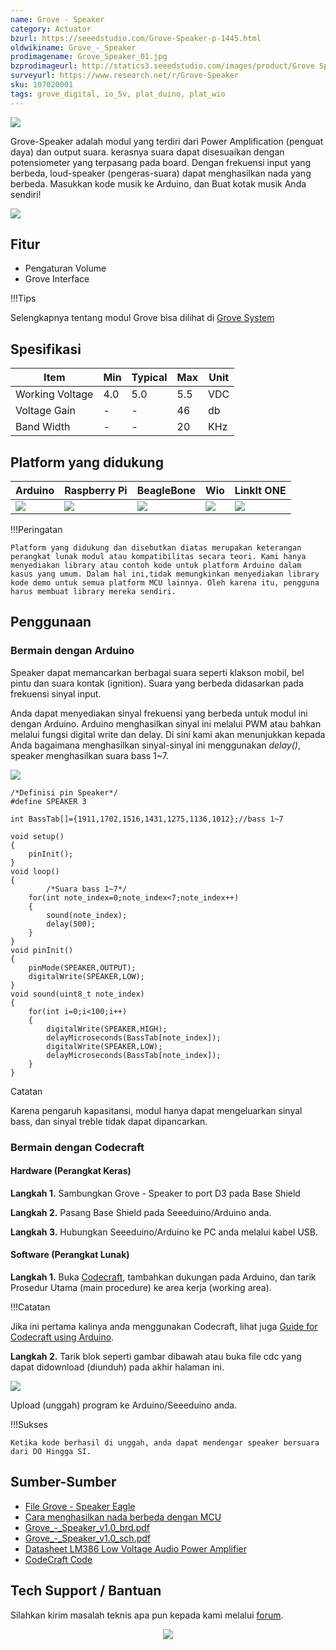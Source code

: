 ```yaml
---
name: Grove - Speaker
category: Actuator
bzurl: https://seeedstudio.com/Grove-Speaker-p-1445.html
oldwikiname: Grove_-_Speaker
prodimagename: Grove_Speaker_01.jpg
bzprodimageurl: http://statics3.seeedstudio.com/images/product/Grove Speaker.jpg
surveyurl: https://www.research.net/r/Grove-Speaker
sku: 107020001
tags: grove_digital, io_5v, plat_duino, plat_wio
---
```


![](https://raw.githubusercontent.com/SeeedDocument/Grove-Speaker/master/img/Grove_Speaker_01.jpg)

Grove-Speaker adalah modul yang terdiri dari Power Amplification (penguat daya) dan output suara. kerasnya suara dapat disesuaikan dengan potensiometer yang terpasang pada board. Dengan frekuensi input yang berbeda, loud-speaker (pengeras-suara) dapat menghasilkan nada yang berbeda. Masukkan kode musik ke Arduino, dan Buat kotak musik Anda sendiri!

[![](https://raw.githubusercontent.com/SeeedDocument/common/master/Get_One_Now_Banner.png)](http://www.seeedstudio.com/Grove-Speaker-p-1445.html)

Fitur
-------

-   Pengaturan Volume
-   Grove Interface

!!!Tips

Selengkapnya tentang modul Grove bisa dilihat di [Grove System](http://wiki.seeedstudio.com/Grove_System/)


Spesifikasi
-------------

| Item            | Min | Typical | Max | Unit |
|-----------------|-----|---------|-----|------|
| Working Voltage | 4.0 | 5.0     | 5.5 | VDC  |
| Voltage Gain    | -   | -       | 46  | db   |
| Band Width      | -   | -       | 20  | KHz  |

Platform yang didukung
-------------------

| Arduino                                                                                             | Raspberry Pi                                                                                             | BeagleBone                                                                                      | Wio                                                                                               | LinkIt ONE                                                                                         |
|-----------------------------------------------------------------------------------------------------|----------------------------------------------------------------------------------------------------------|-------------------------------------------------------------------------------------------------|---------------------------------------------------------------------------------------------------|----------------------------------------------------------------------------------------------------|
| ![](https://raw.githubusercontent.com/SeeedDocument/wiki_english/master/docs/images/arduino_logo.jpg) | ![](https://raw.githubusercontent.com/SeeedDocument/wiki_english/master/docs/images/raspberry_pi_logo_n.jpg) | ![](https://raw.githubusercontent.com/SeeedDocument/wiki_english/master/docs/images/bbg_logo_n.jpg) | ![](https://raw.githubusercontent.com/SeeedDocument/wiki_english/master/docs/images/wio_logo.jpg) | ![](https://raw.githubusercontent.com/SeeedDocument/wiki_english/master/docs/images/linkit_logo_n.jpg) |

!!!Peringatan

    Platform yang didukung dan disebutkan diatas merupakan keterangan perangkat lunak modul atau kompatibilitas secara teori. Kami hanya menyediakan library atau contoh kode untuk platform Arduino dalam kasus yang umum. Dalam hal ini,tidak memungkinkan menyediakan library kode demo untuk semua platform MCU lainnya. Oleh karena itu, pengguna harus membuat library mereka sendiri.


Penggunaan
-----

### Bermain dengan Arduino

Speaker dapat memancarkan berbagai suara seperti klakson mobil, bel pintu dan suara kontak (ignition). Suara yang berbeda didasarkan pada frekuensi sinyal input.

Anda dapat menyediakan sinyal frekuensi yang berbeda untuk modul ini dengan Arduino. Arduino menghasilkan sinyal ini melalui PWM atau bahkan melalui fungsi digital write dan delay. Di sini kami akan menunjukkan kepada Anda bagaimana menghasilkan sinyal-sinyal ini menggunakan *delay()*, speaker menghasilkan suara bass 1~7.

![](https://raw.githubusercontent.com/SeeedDocument/Grove-Speaker/master/img/Tone.jpg)

```
/*Definisi pin Speaker*/
#define SPEAKER 3

int BassTab[]={1911,1702,1516,1431,1275,1136,1012};//bass 1~7

void setup()
{
    pinInit();
}
void loop()
{
        /*Suara bass 1~7*/
    for(int note_index=0;note_index<7;note_index++)
    {
        sound(note_index);
        delay(500);
    }
}
void pinInit()
{
    pinMode(SPEAKER,OUTPUT);
    digitalWrite(SPEAKER,LOW);
}
void sound(uint8_t note_index)
{
    for(int i=0;i<100;i++)
    {
        digitalWrite(SPEAKER,HIGH);
        delayMicroseconds(BassTab[note_index]);
        digitalWrite(SPEAKER,LOW);
        delayMicroseconds(BassTab[note_index]);
    }
}
```
<div class="admonition note">
<p class="admonition-title">Catatan</p>
Karena pengaruh kapasitansi, modul hanya dapat mengeluarkan sinyal bass, dan sinyal treble tidak dapat dipancarkan.
</div>

### Bermain dengan Codecraft

#### Hardware (Perangkat Keras)

**Langkah 1.** Sambungkan Grove - Speaker to port D3 pada Base Shield

**Langkah 2.** Pasang Base Shield pada Seeeduino/Arduino anda.

**Langkah 3.** Hubungkan Seeeduino/Arduino ke PC anda melalui kabel USB.

#### Software (Perangkat Lunak)

**Langkah 1.** Buka [Codecraft](https://ide.chmakered.com/),  tambahkan dukungan pada Arduino, dan tarik Prosedur Utama (main procedure) ke area kerja (working area).

!!!Catatan

Jika ini pertama kalinya anda menggunakan Codecraft, lihat juga [Guide for Codecraft using Arduino](http://wiki.seeedstudio.com/Guide_for_Codecraft_using_Arduino/).

**Langkah 2.** Tarik blok seperti gambar dibawah atau buka file cdc yang dapat didownload (diunduh) pada akhir halaman ini.

![](https://github.com/SeeedDocument/Grove-Speaker/raw/master/img/Speaker.png)

Upload (unggah) program ke Arduino/Seeeduino anda.

!!!Sukses

    Ketika kode berhasil di unggah, anda dapat mendengar speaker bersuara dari DO Hingga SI.

Sumber-Sumber
--------

-   [File Grove - Speaker Eagle](https://raw.githubusercontent.com/SeeedDocument/Grove-Speaker/master/res/Grove-Speaker_Eagle_File.zip)
-   [Cara menghasilkan nada berbeda dengan MCU](https://raw.githubusercontent.com/SeeedDocument/Grove-Speaker/master/res/Tone.pdf)
-   [Grove\_-\_Speaker\_v1.0\_brd.pdf](https://raw.githubusercontent.com/SeeedDocument/Grove-Speaker/master/res/Grove-Speaker_v1.0_brd.pdf)
-   [Grove\_-\_Speaker\_v1.0\_sch.pdf](https://raw.githubusercontent.com/SeeedDocument/Grove-Speaker/master/res/Grove-Speaker_v1.0_sch.pdf)
-   [Datasheet LM386 Low Voltage Audio Power Amplifier](https://raw.githubusercontent.com/SeeedDocument/Grove-Speaker/master/res/LM386_Low_Voltage_Audio_Power_Amplifier_Datasheet.pdf)
-   [CodeCraft Code](https://github.com/SeeedDocument/Grove-Speaker/raw/master/res/Speaker.zip)


<!-- file ini dibuat dari http://www.seeedstudio.com/wiki/Grove_-_Speaker -->

## Tech Support / Bantuan
Silahkan kirim masalah teknis apa pun kepada kami melalui [forum](http://forum.seeedstudio.com/). <br /><p style="text-align:center"><a href="https://www.seeedstudio.com/act-4.html?utm_source=wiki&utm_medium=wikibanner&utm_campaign=newproducts" target="_blank"><img src="http://digiwarestore.com/img/cms/poster/b_seeed_studio.jpg" /></a></p>